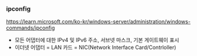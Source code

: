 ### ipconfig ###
https://learn.microsoft.com/ko-kr/windows-server/administration/windows-commands/ipconfig
- 모든 어댑터에 대한 IPv4 및 IPv6 주소, 서브넷 마스크, 기본 게이트웨이 표시
- 이더넷 어댑터 = LAN 카드 = NIC(Network Interface Card/Contrloller)
